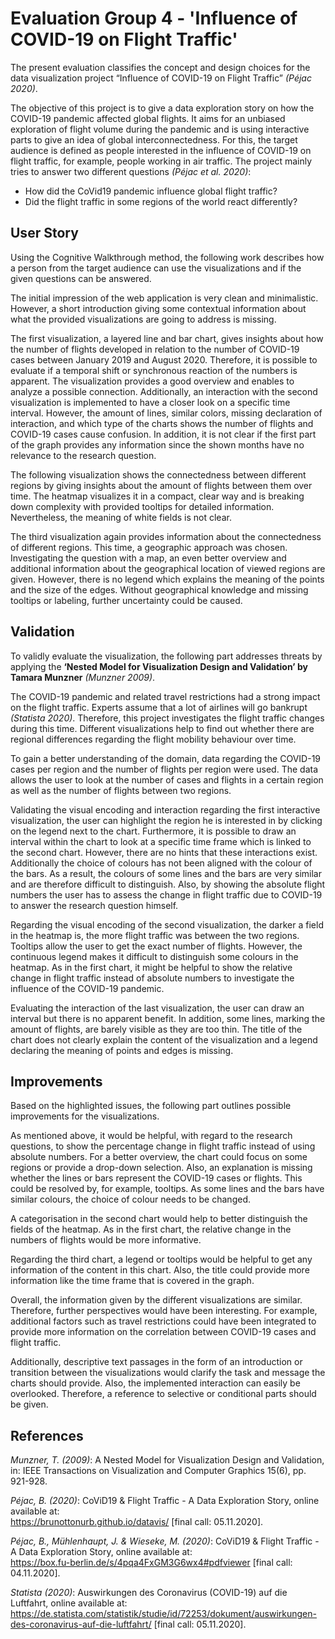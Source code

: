 # Evaluation Group 4 - 'Influence of COVID-19 on Flight Traffic'

The present evaluation classifies the concept and design choices for the data visualization project “Influence of COVID-19 on Flight Traffic” *(Péjac 2020)*. 

The objective of this project is to give a data exploration story on how the COVID-19 pandemic affected global flights. It aims for an unbiased exploration of flight volume during the pandemic and is using interactive parts to give an idea of global interconnectedness. For this, the target audience is defined as people interested in the influence of COVID-19 on flight traffic, for example, people working in air traffic. The project mainly tries to answer two different questions *(Péjac et al. 2020)*:
- How did the CoVid19 pandemic influence global flight traffic?
- Did the flight traffic in some regions of the world react differently?

## User Story
Using the Cognitive Walkthrough method, the following work describes how a person from the target audience can use the visualizations and if the given questions can be answered. 

The initial impression of the web application is very clean and minimalistic. However, a short introduction giving some contextual information about what the provided visualizations are going to address is missing. 

The first visualization, a layered line and bar chart, gives insights about how the number of flights developed in relation to the number of COVID-19 cases between January 2019 and August 2020. Therefore, it is possible to evaluate if a temporal shift or synchronous reaction of the numbers is apparent. The visualization provides a good overview and enables to analyze a possible connection. Additionally, an interaction with the second visualization is implemented to have a closer look on a specific time interval. However, the amount of lines, similar colors, missing declaration of interaction, and which type of the charts shows the number of flights and COVID-19 cases cause confusion. In addition, it is not clear if the first part of the graph provides any information since the shown months have no relevance to the research question.    

The following visualization shows the connectedness between different regions by giving insights about the amount of flights between them over time. The heatmap visualizes it in a compact, clear way and is breaking down complexity with provided tooltips for detailed information. Nevertheless, the meaning of white fields is not clear.  

The third visualization again provides information about the connectedness of different regions. This time, a geographic approach was chosen. Investigating the question with a map, an even better overview and additional information about the geographical location of viewed regions are given. However, there is no legend which explains the meaning of the points and the size of the edges. Without geographical knowledge and missing tooltips or labeling, further uncertainty could be caused. 


## Validation
To validly evaluate the visualization, the following part addresses threats by applying the **‘Nested Model for Visualization Design and Validation’ by Tamara Munzner** *(Munzner 2009)*. 

The COVID-19 pandemic and related travel restrictions had a strong impact on the flight traffic. Experts assume that a lot of airlines will go bankrupt *(Statista 2020)*. Therefore, this project investigates the flight traffic changes during this time. Different visualizations help to find out whether there are regional differences regarding the flight mobility behaviour over time.

To gain a better understanding of the domain, data regarding the COVID-19 cases per region and the number of flights per region were used. The data allows the user to look at the number of cases and flights in a certain region as well as the number of flights between two regions. 

Validating the visual encoding and interaction regarding the first interactive visualization, the user can highlight the region he is interested in by clicking on the legend next to the chart. Furthermore, it is possible to draw an interval within the chart to look at a specific time frame which is linked to the second chart. However, there are no hints that these interactions exist. Additionally the choice of colours has not been aligned with the colour of the bars. As a result, the colours of some lines and the bars are very similar and are therefore difficult to distinguish. Also, by showing the absolute flight numbers the user has to assess the change in flight traffic due to COVID-19 to answer the research question himself.

Regarding the visual encoding of the second visualization, the darker a field in the heatmap is, the more flight traffic was between the two regions. Tooltips allow the user to get the exact number of flights. However, the continuous legend makes it difficult to distinguish some colours in the heatmap. As in the first chart, it might be helpful to show the relative change in flight traffic instead of absolute numbers to investigate the influence of the COVID-19 pandemic. 

Evaluating the interaction of the last visualization, the user can draw an interval but there is no apparent benefit. In addition, some lines, marking the amount of flights, are barely visible as they are too thin. The title of the chart does not clearly explain the content of the visualization and a legend declaring the meaning of points and edges is missing.


## Improvements
Based on the highlighted issues, the following part outlines possible improvements for the visualizations.

As mentioned above, it would be helpful, with regard to the research questions, to show the percentage change in flight traffic instead of using absolute numbers. For a better overview, the chart could focus on some regions or provide a drop-down selection. Also, an explanation is missing whether the lines or bars represent the COVID-19 cases or flights. This could be resolved by, for example, tooltips. As some lines and the bars have similar colours, the choice of colour needs to be changed. 

A categorisation in the second chart would help to better distinguish the fields of the heatmap. As in the first chart, the relative change in the numbers of flights would be more informative.

Regarding the third chart, a legend or tooltips would be helpful to get any information of the content in this chart. Also, the title could provide more information like the time frame that is covered in the graph. 

Overall, the information given by the different visualizations are similar. Therefore, further perspectives would have been interesting. For example, additional factors such as travel restrictions could have been integrated to provide more information on the correlation between COVID-19 cases and flight traffic.

Additionally, descriptive text passages in the form of an introduction or transition between the visualizations would clarify the task and message the charts should provide. Also, the implemented interaction can easily be overlooked. Therefore, a reference to selective or conditional parts should be given.


## References
*Munzner, T. (2009)*: A Nested Model for Visualization Design and Validation, in: IEEE Transactions on Visualization and Computer Graphics 15(6), pp. 921-928.

*Péjac, B. (2020)*: CoViD19 & Flight Traffic - A Data Exploration Story, online available at: <br>https://brunottonurb.github.io/datavis/ [final call: 05.11.2020].

*Péjac, B., Mühlenhaupt, J. & Wieseke, M. (2020)*: CoViD19 & Flight Traffic - A Data Exploration Story, online available at: <br>https://box.fu-berlin.de/s/4pqa4FxGM3G6wx4#pdfviewer [final call: 04.11.2020].

*Statista (2020)*: Auswirkungen des Coronavirus (COVID-19) auf die Luftfahrt, online available at: <br>https://de.statista.com/statistik/studie/id/72253/dokument/auswirkungen-des-coronavirus-auf-die-luftfahrt/ [final call: 05.11.2020].

